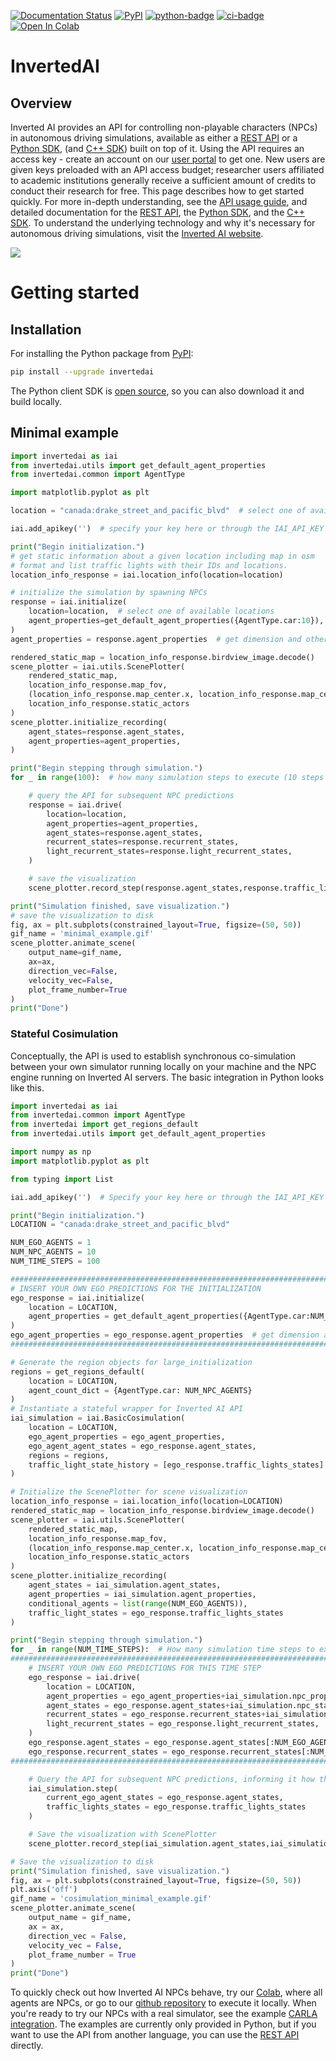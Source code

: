 [pypi-badge]: https://badge.fury.io/py/invertedai.svg
[pypi-link]: https://pypi.org/project/invertedai/
[python-badge]: https://img.shields.io/pypi/pyversions/invertedai.svg?color=%2334D058
[ci-badge]: https://github.com/inverted-ai/invertedai/actions/workflows/CI.yml/badge.svg?branch=master
[colab-badge]: https://colab.research.google.com/assets/colab-badge.svg
[colab-link]: https://colab.research.google.com/github/inverted-ai/invertedai/blob/develop/examples/IAI_full_demo.ipynb
[rest-link]: https://app.swaggerhub.com/apis-docs/InvertedAI/InvertedAI
[examples-link]: https://github.com/inverted-ai/invertedai/tree/master/examples

[![Documentation Status](https://readthedocs.org/projects/inverted-ai/badge/?version=latest)](https://inverted-ai.readthedocs.io/en/latest/?badge=latest)
[![PyPI][pypi-badge]][pypi-link]
[![python-badge]][pypi-link]
[![ci-badge]](https://github.com/inverted-ai/invertedai/actions/workflows/CI.yml)
[![Open In Colab][colab-badge]][colab-link]

# InvertedAI

## Overview
<!-- start elevator-pitch -->
Inverted AI provides an API for controlling non-playable characters (NPCs) in autonomous driving simulations,
available as either a [REST API][rest-link] or a [Python SDK](https://docs.inverted.ai/en/latest/pythonapi/index.html), (and [C++ SDK](https://docs.inverted.ai/en/latest/cppapi/index.html)) built on top of it. Using the API requires an access key -
create an account on our [user portal](https://www.inverted.ai/portal/login) to get one.  New users are given keys preloaded with an API access budget; researcher users affiliated to academic institutions generally receive a sufficient amount of credits to conduct their research for free.  This page describes how to get started quickly. For more in-depth understanding,
see the [API usage guide](https://docs.inverted.ai/en/latest/userguide.html), and detailed documentation for the [REST API][rest-link],
the [Python SDK](https://docs.inverted.ai/en/latest/pythonapi/index.html), and the [C++ SDK](https://docs.inverted.ai/en/latest/cppapi/index.html).
To understand the underlying technology and why it's necessary for autonomous driving simulations, visit the
[Inverted AI website](https://www.inverted.ai/).
<!-- end elevator-pitch -->

![](docs/images/top_camera.gif)

# Getting started
<!-- start quickstart -->
## Installation
For installing the Python package from [PyPI][pypi-link]:

```bash
pip install --upgrade invertedai
```

The Python client SDK is [open source](https://github.com/inverted-ai/invertedai),
so you can also download it and build locally.


## Minimal example

``` python
import invertedai as iai
from invertedai.utils import get_default_agent_properties
from invertedai.common import AgentType

import matplotlib.pyplot as plt

location = "canada:drake_street_and_pacific_blvd"  # select one of available locations

iai.add_apikey('')  # specify your key here or through the IAI_API_KEY variable

print("Begin initialization.")
# get static information about a given location including map in osm
# format and list traffic lights with their IDs and locations.
location_info_response = iai.location_info(location=location)

# initialize the simulation by spawning NPCs
response = iai.initialize(
    location=location,  # select one of available locations
    agent_properties=get_default_agent_properties({AgentType.car:10}),  # number of NPCs to spawn
)
agent_properties = response.agent_properties  # get dimension and other attributes of NPCs

rendered_static_map = location_info_response.birdview_image.decode()
scene_plotter = iai.utils.ScenePlotter(
    rendered_static_map,
    location_info_response.map_fov,
    (location_info_response.map_center.x, location_info_response.map_center.y),
    location_info_response.static_actors
)
scene_plotter.initialize_recording(
    agent_states=response.agent_states,
    agent_properties=agent_properties,
)

print("Begin stepping through simulation.")
for _ in range(100):  # how many simulation steps to execute (10 steps is 1 second)

    # query the API for subsequent NPC predictions
    response = iai.drive(
        location=location,
        agent_properties=agent_properties,
        agent_states=response.agent_states,
        recurrent_states=response.recurrent_states,
        light_recurrent_states=response.light_recurrent_states,
    )

    # save the visualization
    scene_plotter.record_step(response.agent_states,response.traffic_lights_states)

print("Simulation finished, save visualization.")
# save the visualization to disk
fig, ax = plt.subplots(constrained_layout=True, figsize=(50, 50))
gif_name = 'minimal_example.gif'
scene_plotter.animate_scene(
    output_name=gif_name,
    ax=ax,
    direction_vec=False,
    velocity_vec=False,
    plot_frame_number=True
)
print("Done")

```


### Stateful Cosimulation
Conceptually, the API is used to establish synchronous co-simulation between your own simulator running locally on
your machine and the NPC engine running on Inverted AI servers. The basic integration in Python looks like this.

```python
import invertedai as iai
from invertedai.common import AgentType
from invertedai import get_regions_default
from invertedai.utils import get_default_agent_properties

import numpy as np
import matplotlib.pyplot as plt

from typing import List

iai.add_apikey('')  # Specify your key here or through the IAI_API_KEY variable

print("Begin initialization.")
LOCATION = "canada:drake_street_and_pacific_blvd"

NUM_EGO_AGENTS = 1
NUM_NPC_AGENTS = 10
NUM_TIME_STEPS = 100

##########################################################################################################
# INSERT YOUR OWN EGO PREDICTIONS FOR THE INITIALIZATION
ego_response = iai.initialize(
    location = LOCATION,
    agent_properties = get_default_agent_properties({AgentType.car:NUM_EGO_AGENTS}),
)
ego_agent_properties = ego_response.agent_properties  # get dimension and other attributes of NPCs
##########################################################################################################

# Generate the region objects for large_initialization
regions = get_regions_default(
    location = LOCATION,
    agent_count_dict = {AgentType.car: NUM_NPC_AGENTS}
)
# Instantiate a stateful wrapper for Inverted AI API
iai_simulation = iai.BasicCosimulation(  
    location = LOCATION,
    ego_agent_properties = ego_agent_properties,
    ego_agent_agent_states = ego_response.agent_states,
    regions = regions,
    traffic_light_state_history = [ego_response.traffic_lights_states]
)

# Initialize the ScenePlotter for scene visualization
location_info_response = iai.location_info(location=LOCATION)
rendered_static_map = location_info_response.birdview_image.decode()
scene_plotter = iai.utils.ScenePlotter(
    rendered_static_map,
    location_info_response.map_fov,
    (location_info_response.map_center.x, location_info_response.map_center.y),
    location_info_response.static_actors
)
scene_plotter.initialize_recording(
    agent_states = iai_simulation.agent_states,
    agent_properties = iai_simulation.agent_properties,
    conditional_agents = list(range(NUM_EGO_AGENTS)),
    traffic_light_states = ego_response.traffic_lights_states
)

print("Begin stepping through simulation.")
for _ in range(NUM_TIME_STEPS):  # How many simulation time steps to execute (10 steps is 1 second)
##########################################################################################################    
    # INSERT YOUR OWN EGO PREDICTIONS FOR THIS TIME STEP
    ego_response = iai.drive(
        location = LOCATION,
        agent_properties = ego_agent_properties+iai_simulation.npc_properties,
        agent_states = ego_response.agent_states+iai_simulation.npc_states,
        recurrent_states = ego_response.recurrent_states+iai_simulation.npc_recurrent_states,
        light_recurrent_states = ego_response.light_recurrent_states,
    )
    ego_response.agent_states = ego_response.agent_states[:NUM_EGO_AGENTS]
    ego_response.recurrent_states = ego_response.recurrent_states[:NUM_EGO_AGENTS]
##########################################################################################################

    # Query the API for subsequent NPC predictions, informing it how the ego vehicle acted
    iai_simulation.step(
        current_ego_agent_states = ego_response.agent_states,
        traffic_lights_states = ego_response.traffic_lights_states
    )

    # Save the visualization with ScenePlotter
    scene_plotter.record_step(iai_simulation.agent_states,iai_simulation.light_states)

# Save the visualization to disk
print("Simulation finished, save visualization.")
fig, ax = plt.subplots(constrained_layout=True, figsize=(50, 50))
plt.axis('off')
gif_name = 'cosimulation_minimal_example.gif'
scene_plotter.animate_scene(
    output_name = gif_name,
    ax = ax,
    direction_vec = False,
    velocity_vec = False,
    plot_frame_number = True
)
print("Done")
```
To quickly check out how Inverted AI NPCs
behave, try our
[Colab](https://colab.research.google.com/github/inverted-ai/invertedai-drive/blob/develop/examples/IAI_full_demo.ipynb),
where all agents are NPCs, or go to our
[github repository](https://github.com/inverted-ai/invertedai/tree/master/examples) to execute it locally.
When you're ready to try our NPCs with a real simulator, see the example [CARLA integration](https://github.com/inverted-ai/invertedai/tree/master/examples/carla).
The examples are currently only provided in Python, but if you want to use the API from another language,
you can use the [REST API][rest-link] directly.

<!-- end quickstart -->
